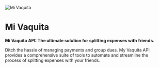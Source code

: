 ![Mi Vaquita](https://res.cloudinary.com/dmaviub4l/image/upload/v1711547483/h4mcpdoav6plnxmjbpzx.svg)
# Mi Vaquita 

**Mi Vaquita API: The ultimate solution for splitting expenses with friends.**

Ditch the hassle of managing payments and group dues. My Vaquita API provides a comprehensive suite of tools to automate and streamline the process of splitting expenses with your friends.
